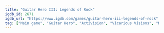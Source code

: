 ```yaml
---
title: "Guitar Hero III: Legends of Rock"
igdb_id: 2671
igdb_url: "https://www.igdb.com/games/guitar-hero-iii-legends-of-rock"
tag: ["Main game", "Guitar Hero", "Activision", "Vicarious Visions", "Neversoft Entertainment", "Budcat Creations", "Music", "Simulator", "Single player", "Multiplayer", "Co-operative", "Split screen", "Auditory", "Party"]
---
```

